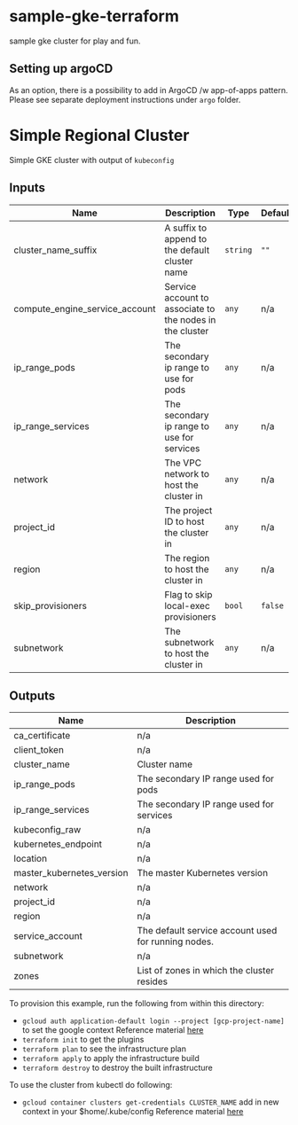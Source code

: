 # sample-gke-terraform
sample gke cluster for play and fun. 

## Setting up argoCD
As an option, there is a possibility to add in ArgoCD /w app-of-apps pattern. Please see separate deployment instructions under `argo` folder. 

# Simple Regional Cluster

Simple GKE cluster with output of `kubeconfig`

<!-- BEGINNING OF PRE-COMMIT-TERRAFORM DOCS HOOK -->
## Inputs

| Name | Description | Type | Default | Required |
|------|-------------|------|---------|:--------:|
| cluster\_name\_suffix | A suffix to append to the default cluster name | `string` | `""` | no |
| compute\_engine\_service\_account | Service account to associate to the nodes in the cluster | `any` | n/a | yes |
| ip\_range\_pods | The secondary ip range to use for pods | `any` | n/a | yes |
| ip\_range\_services | The secondary ip range to use for services | `any` | n/a | yes |
| network | The VPC network to host the cluster in | `any` | n/a | yes |
| project\_id | The project ID to host the cluster in | `any` | n/a | yes |
| region | The region to host the cluster in | `any` | n/a | yes |
| skip\_provisioners | Flag to skip local-exec provisioners | `bool` | `false` | no |
| subnetwork | The subnetwork to host the cluster in | `any` | n/a | yes |

## Outputs

| Name | Description |
|------|-------------|
| ca\_certificate | n/a |
| client\_token | n/a |
| cluster\_name | Cluster name |
| ip\_range\_pods | The secondary IP range used for pods |
| ip\_range\_services | The secondary IP range used for services |
| kubeconfig\_raw | n/a |
| kubernetes\_endpoint | n/a |
| location | n/a |
| master\_kubernetes\_version | The master Kubernetes version |
| network | n/a |
| project\_id | n/a |
| region | n/a |
| service\_account | The default service account used for running nodes. |
| subnetwork | n/a |
| zones | List of zones in which the cluster resides |

<!-- END OF PRE-COMMIT-TERRAFORM DOCS HOOK -->

To provision this example, run the following from within this directory:
- `gcloud auth application-default login --project [gcp-project-name]  ` to set the google context
Reference material [here](https://registry.terraform.io/providers/hashicorp/google/latest/docs/guides/using_gke_with_terraform)
- `terraform init` to get the plugins
- `terraform plan` to see the infrastructure plan
- `terraform apply` to apply the infrastructure build
- `terraform destroy` to destroy the built infrastructure

To use the cluster from kubectl do following:
- `gcloud container clusters get-credentials CLUSTER_NAME` add in new context in your $home/.kube/config
Reference material [here](https://cloud.google.com/kubernetes-engine/docs/how-to/cluster-access-for-kubectl)
